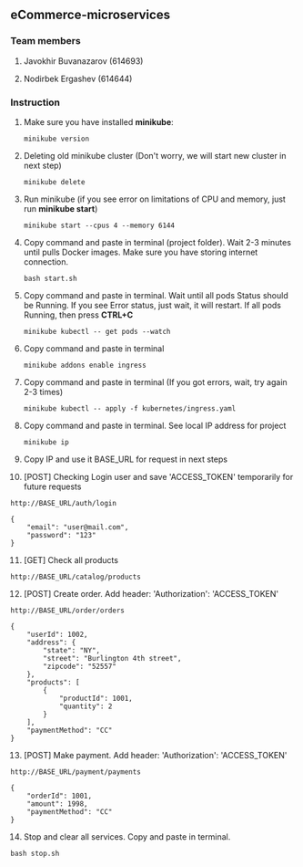 ## eCommerce-microservices

### Team members
1. Javokhir Buvanazarov (614693)

2. Nodirbek Ergashev (614644)

### Instruction

1. Make sure you have installed **minikube**:
    ```
    minikube version
    ```
2. Deleting old minikube cluster (Don't worry, we will start new cluster in next step)
   ```
   minikube delete
   ```
3. Run minikube (if you see error on limitations of CPU and memory, just run **minikube start**)
   ```
   minikube start --cpus 4 --memory 6144
   ```

4. Copy command and paste in terminal (project folder). Wait 2-3 minutes until pulls Docker images. Make sure you have storing internet connection.
    ```
    bash start.sh
    ```
5. Copy command and paste in terminal. Wait until all pods Status should be Running. If you see Error status, just wait, it will restart. If all pods Running, then press **CTRL+C**
   ```
   minikube kubectl -- get pods --watch
   ```
6. Copy command and paste in terminal
   ```
   minikube addons enable ingress
   ```
7. Copy command and paste in terminal (If you got errors, wait, try again 2-3 times)
    ```
    minikube kubectl -- apply -f kubernetes/ingress.yaml
    ```
8. Copy command and paste in terminal. See local IP address for project
    ```
    minikube ip
    ```
9. Copy IP and use it BASE_URL for request in next steps

10. [POST] Checking Login user and save 'ACCESS_TOKEN' temporarily for future requests
   ```
   http://BASE_URL/auth/login
   ```
   ```
   {
       "email": "user@mail.com",
       "password": "123"
   }
   ```
11. [GET] Check all products
   ```
   http://BASE_URL/catalog/products
   ```
12. [POST] Create order. Add header: 'Authorization': 'ACCESS_TOKEN'
   ```
   http://BASE_URL/order/orders
   ```
   ```
   {
       "userId": 1002,
       "address": {
           "state": "NY",
           "street": "Burlington 4th street",
           "zipcode": "52557"
       },
       "products": [
           {
               "productId": 1001,
               "quantity": 2
           }
       ],
       "paymentMethod": "CC"
   }
   ```
13. [POST] Make payment. Add header: 'Authorization': 'ACCESS_TOKEN'
   ```
   http://BASE_URL/payment/payments
   ```
   ```
   {
       "orderId": 1001,
       "amount": 1998,
       "paymentMethod": "CC"
   }
   ```
14. Stop and clear all services. Copy and paste in terminal.
   ```
   bash stop.sh
   ```
